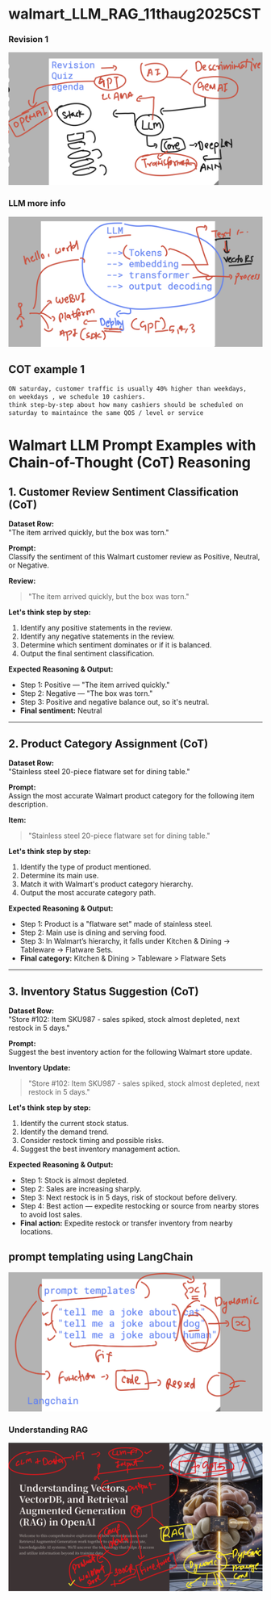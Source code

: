 # walmart_LLM_RAG_11thaug2025CST

### Revision 1 

<img src="rev1.png">

### LLM more info 

<img src="rev2.png">

## COT example 1 

```
ON saturday, customer traffic is usually 40% higher than weekdays,
on weekdays , we schedule 10 cashiers.
think step-by-step about how many cashiers should be scheduled on saturday to maintaince the same QOS / level or service

```

# Walmart LLM Prompt Examples with Chain-of-Thought (CoT) Reasoning

## 1. Customer Review Sentiment Classification (CoT)

**Dataset Row:**  
"The item arrived quickly, but the box was torn."

**Prompt:**  
Classify the sentiment of this Walmart customer review as Positive, Neutral, or Negative.

**Review:**  
> "The item arrived quickly, but the box was torn."

**Let's think step by step:**
1. Identify any positive statements in the review.
2. Identify any negative statements in the review.
3. Determine which sentiment dominates or if it is balanced.
4. Output the final sentiment classification.

**Expected Reasoning & Output:**
- Step 1: Positive — "The item arrived quickly."
- Step 2: Negative — "The box was torn."
- Step 3: Positive and negative balance out, so it's neutral.
- **Final sentiment:** Neutral

---

## 2. Product Category Assignment (CoT)

**Dataset Row:**  
"Stainless steel 20-piece flatware set for dining table."

**Prompt:**  
Assign the most accurate Walmart product category for the following item description.

**Item:**  
> "Stainless steel 20-piece flatware set for dining table."

**Let's think step by step:**
1. Identify the type of product mentioned.
2. Determine its main use.
3. Match it with Walmart's product category hierarchy.
4. Output the most accurate category path.

**Expected Reasoning & Output:**
- Step 1: Product is a "flatware set" made of stainless steel.
- Step 2: Main use is dining and serving food.
- Step 3: In Walmart’s hierarchy, it falls under Kitchen & Dining → Tableware → Flatware Sets.
- **Final category:** Kitchen & Dining > Tableware > Flatware Sets

---

## 3. Inventory Status Suggestion (CoT)

**Dataset Row:**  
"Store #102: Item SKU987 - sales spiked, stock almost depleted, next restock in 5 days."

**Prompt:**  
Suggest the best inventory action for the following Walmart store update.

**Inventory Update:**  
> "Store #102: Item SKU987 - sales spiked, stock almost depleted, next restock in 5 days."

**Let's think step by step:**
1. Identify the current stock status.
2. Identify the demand trend.
3. Consider restock timing and possible risks.
4. Suggest the best inventory management action.

**Expected Reasoning & Output:**
- Step 1: Stock is almost depleted.
- Step 2: Sales are increasing sharply.
- Step 3: Next restock is in 5 days, risk of stockout before delivery.
- Step 4: Best action — expedite restocking or source from nearby stores to avoid lost sales.
- **Final action:** Expedite restock or transfer inventory from nearby locations.


## prompt templating using LangChain 

<img src="lang1.png">

### Understanding RAG 

<img src="lang2.png">